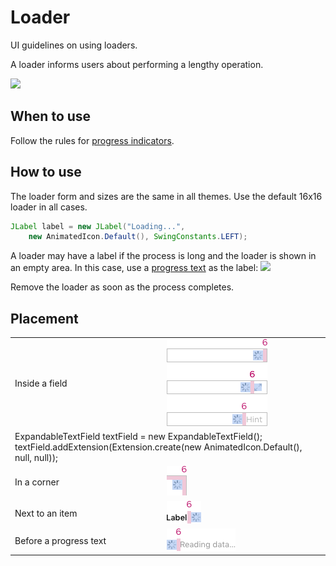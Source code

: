 <!-- Copyright 2000-2024 JetBrains s.r.o. and contributors. Use of this source code is governed by the Apache 2.0 license. -->

# Loader

<link-summary>UI guidelines on using loaders.</link-summary>

A loader informs users about performing a lengthy operation.

![](loader.png)

## When to use

Follow the rules for [progress indicators](progress_indicators.md).


## How to use

The loader form and sizes are the same in all themes. Use the default 16x16 loader in all cases.

```java
JLabel label = new JLabel("Loading...",
    new AnimatedIcon.Default(), SwingConstants.LEFT);
```


A loader may have a label if the process is long and the loader is shown in an empty area. In this case, use a [progress text](progress_text.md) as the label:
![](loader_with_progress_text.png)

Remove the loader as soon as the process completes.


## Placement

<table style="none">

<tr>
    <td> Inside a field </td>
    <td> <img src="../../../images/ui/loader/placement_field.png"/> </td>
</tr>

<tr>
    <td colspan="2">
    <code-block lang="java">
    ExpandableTextField textField = new ExpandableTextField();
    textField.addExtension(Extension.create(new AnimatedIcon.Default(), null, null));
    </code-block>
    </td>
</tr>

<tr>
    <td>In a corner</td>
    <td> <img src="../../../images/ui/loader/placement_corner.png" />
    </td>
</tr>

<tr>
    <td>  Next to an item </td>
    <td> <img src="../../../images/ui/loader/placement_item.png" /> </td>
</tr>

<tr>
    <td> Before a progress text </td>
    <td> <img src="../../../images/ui/loader/placement_progress_text.png" />
    </td>
</tr>

</table>




